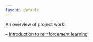 ```yaml
---
layout: default
---
```

An overview of project work: 

– [Introduction to reinforcement learning](page1.md)
